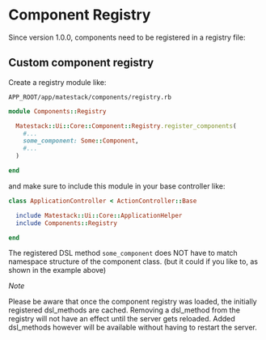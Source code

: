 # Component Registry

Since version 1.0.0, components need to be registered in a registry file:

## Custom component registry

Create a registry module like:

`APP_ROOT/app/matestack/components/registry.rb`

```ruby
module Components::Registry

  Matestack::Ui::Core::Component::Registry.register_components(
    #...
    some_component: Some::Component,
    #...
  )

end
```

and make sure to include this module in your base controller like:

```ruby
class ApplicationController < ActionController::Base

  include Matestack::Ui::Core::ApplicationHelper
  include Components::Registry

end
```

The registered DSL method `some_component` does NOT have to match namespace structure of the component class. \(but it could if you like to, as shown in the example above\)

_Note_

Please be aware that once the component registry was loaded, the initially registered dsl\_methods are cached. Removing a dsl\_method from the registry will not have an effect until the server gets reloaded. Added dsl\_methods however will be available without having to restart the server.

